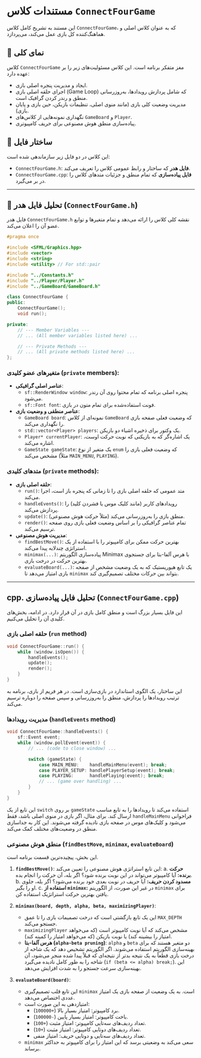 # مستندات کلاس `ConnectFourGame`

این مستند به تشریح کامل کلاس `ConnectFourGame`، که به عنوان کلاس اصلی و هماهنگ‌کننده کل بازی عمل می‌کند، می‌پردازد.

## 📝 نمای کلی

کلاس `ConnectFourGame` مغز متفکر برنامه است. این کلاس مسئولیت‌های زیر را بر عهده دارد:
-   ایجاد و مدیریت پنجره اصلی بازی.
-   اجرای حلقه اصلی بازی (Game Loop) که شامل پردازش رویدادها، به‌روزرسانی منطق و رندر کردن گرافیک است.
-   مدیریت وضعیت کلی بازی (مانند منوی اصلی، تنظیمات بازیکن، حین بازی و پایان بازی).
-   نگهداری نمونه‌هایی از کلاس‌های `GameBoard` و `Player`.
-   پیاده‌سازی منطق هوش مصنوعی برای حریف کامپیوتری.

## 📁 ساختار فایل

این کلاس در دو فایل زیر سازماندهی شده است:

-   `ConnectFourGame.h`: **فایل هدر** که ساختار و رابط عمومی کلاس را تعریف می‌کند.
-   `ConnectFourGame.cpp`: **فایل پیاده‌سازی** که تمام منطق و جزئیات متدهای کلاس را در بر می‌گیرد.

---

## 📄 تحلیل فایل هدر (`ConnectFourGame.h`)

فایل هدر `ConnectFourGame.h` نقشه کلی کلاس را ارائه می‌دهد و تمام متغیرها و توابع عضو آن را اعلان می‌کند.

```cpp
#pragma once

#include <SFML/Graphics.hpp>
#include <vector>
#include <string>
#include <utility> // For std::pair

#include "../Constants.h"
#include "../Player/Player.h"
#include "../GameBoard/GameBoard.h"

class ConnectFourGame {
public:
    ConnectFourGame();
    void run();

private:
    // --- Member Variables ---
    // ... (All member variables listed here) ...

    // --- Private Methods ---
    // ... (All private methods listed here) ...
};
```

### متغیرهای عضو کلیدی (`private` members):

-   **عناصر اصلی گرافیکی**:
    -   `sf::RenderWindow window`: پنجره اصلی برنامه که تمام محتوا روی آن رندر می‌شود.
    -   `sf::Font font`: فونت استفاده‌شده برای تمام متون در بازی.
-   **عناصر منطقی و وضعیت بازی**:
    -   `GameBoard board`: نمونه‌ای از کلاس `GameBoard` که وضعیت فعلی صفحه بازی را نگهداری می‌کند.
    -   `std::vector<Player> players`: یک وکتور برای ذخیره اشیاء دو بازیکن.
    -   `Player* currentPlayer`: یک اشاره‌گر که به بازیکنی که نوبت حرکت اوست، اشاره می‌کند.
    -   `GameState gameState`: یک متغیر از نوع `enum` که وضعیت فعلی بازی را مشخص می‌کند (مثلاً `MAIN_MENU`, `PLAYING`).

### متدهای کلیدی (`private` methods):

-   **حلقه اصلی بازی**:
    -   `run()`: متد عمومی که حلقه اصلی بازی را تا زمانی که پنجره باز است، اجرا می‌کند.
    -   `handleEvents()`: رویدادهای کاربر (مانند کلیک موس یا فشردن کلید) را پردازش می‌کند.
    -   `update()`: منطق بازی را به‌روزرسانی می‌کند (مثلاً حرکت هوش مصنوعی).
    -   `render()`: تمام عناصر گرافیکی را بر اساس وضعیت فعلی بازی روی صفحه ترسیم می‌کند.
-   **مدیریت هوش مصنوعی**:
    -   `findBestMove()`: بهترین حرکت ممکن برای کامپیوتر را با استفاده از یک استراتژی چندلایه پیدا می‌کند.
    -   `minimax(...)`: پیاده‌سازی الگوریتم Minimax با هرس آلفا-بتا برای جستجوی بهترین حرکت در درخت بازی.
    -   `evaluateBoard(...)`: یک تابع هیوریستیک که به یک وضعیت مشخص از صفحه بازی امتیاز می‌دهد تا `minimax` بتواند بین حرکات مختلف تصمیم‌گیری کند.

---

##  cpp. تحلیل فایل پیاده‌سازی (`ConnectFourGame.cpp`)

این فایل بسیار بزرگ است و منطق کامل بازی در آن قرار دارد. در ادامه، بخش‌های کلیدی آن را تحلیل می‌کنیم.

### حلقه اصلی بازی (`run` method)

```cpp
void ConnectFourGame::run() {
    while (window.isOpen()) {
        handleEvents();
        update();
        render();
    }
}
```
این ساختار، یک الگوی استاندارد در بازی‌سازی است. در هر فریم از بازی، برنامه به ترتیب رویدادها را پردازش، منطق را به‌روزرسانی و سپس صفحه را دوباره ترسیم می‌کند.

### مدیریت رویدادها (`handleEvents` method)

```cpp
void ConnectFourGame::handleEvents() {
    sf::Event event;
    while (window.pollEvent(event)) {
        // ... (code to close window) ...

        switch (gameState) {
            case MAIN_MENU:    handleMainMenu(event); break;
            case PLAYER_SETUP: handlePlayerSetup(event); break;
            case PLAYING:      handlePlaying(event); break;
            // ... (game over handling) ...
        }
    }
}
```
این تابع از یک `switch` بر روی `gameState` استفاده می‌کند تا رویدادها را به تابع مناسب ارسال کند. برای مثال، اگر بازی در منوی اصلی باشد، فقط `handleMainMenu` فراخوانی می‌شود و کلیک‌های موس در صفحه بازی نادیده گرفته می‌شوند. این کار به جداسازی منطق در وضعیت‌های مختلف کمک می‌کند.

### منطق هوش مصنوعی (`findBestMove`, `minimax`, `evaluateBoard`)

این بخش، پیچیده‌ترین قسمت برنامه است.

1.  **`findBestMove()`**: این تابع استراتژی هوش مصنوعی را تعیین می‌کند:
    a.  **حرکت برنده:** آیا کامپیوتر می‌تواند در این نوبت برنده شود؟ اگر بله، آن حرکت را انجام بده.
    b.  **مسدود کردن حریف:** آیا حریف در نوبت بعدی خود برنده می‌شود؟ اگر بله، جلوی او را بگیر.
    c.  **استفاده از `minimax`:** در غیر این صورت، از الگوریتم `minimax` برای یافتن بهترین حرکت استراتژیک استفاده کن.

2.  **`minimax(board, depth, alpha, beta, maximizingPlayer)`**:
    -   این یک تابع بازگشتی است که درخت تصمیمات بازی را تا عمق `MAX_DEPTH` جستجو می‌کند.
    -   `maximizingPlayer` مشخص می‌کند که آیا نوبت کامپیوتر است (که می‌خواهد امتیاز را بیشینه کند) یا نوبت بازیکن (که می‌خواهد امتیاز را کمینه کند).
    -   **هرس آلفا-بتا (`alpha-beta pruning`)**: `alpha` و `beta` دو متغیر هستند که برای بهینه‌سازی الگوریتم استفاده می‌شوند. اگر الگوریتم تشخیص دهد که یک شاخه از درخت بازی قطعاً به یک نتیجه بدتر از نتیجه‌ای که قبلاً پیدا شده منجر می‌شود، آن شاخه را به طور کامل نادیده می‌گیرد (`if (beta <= alpha) break;`). این بهینه‌سازی سرعت جستجو را به شدت افزایش می‌دهد.

3.  **`evaluateBoard(board)`**:
    -   این تابع قلب تصمیم‌گیری `minimax` است. به یک وضعیت از صفحه بازی یک امتیاز عددی اختصاص می‌دهد.
    -   امتیازدهی به این صورت است:
        -   برد کامپیوتر: امتیاز بسیار بالا (`+100000`).
        -   باخت کامپیوتر: امتیاز بسیار پایین (`-100000`).
        -   تعداد ردیف‌های سه‌تایی کامپیوتر: امتیاز مثبت (`+100`).
        -   تعداد ردیف‌های دوتایی کامپیوتر: امتیاز مثبت (`+10`).
        -   تعداد ردیف‌های سه‌تایی و دوتایی حریف: امتیاز منفی.
    -   `minimax` سعی می‌کند به وضعیتی برسد که این امتیاز را برای کامپیوتر به حداکثر برساند.
